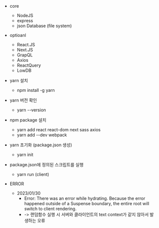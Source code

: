 - core
  - NodeJS
  - express
  - json Database (file system)

- optioanl
  - React.JS
  - Next.JS
  - GrapQL
  - Axios
  - ReactQuery
  - LowDB

- yarn 설치
  - npm install -g yarn

- yarn 버전 확인
  - yarn --version

- npm package 설치
  - yarn add react react-dom next sass axios
  - yarn add --dev webpack

- yarn 초기화 (package.json 생성)
  - yarn init  

- package.json에 정의된 스크립트를 실행
  - yarn run (client)


- ERROR
  - 2023/01/30
    - Error: There was an error while hydrating. Because the error happened outside of a Suspense boundary, the entire root will switch to client rendering.
    - -> 랜덤함수 실행 시 서버와 클라이언트의 text context가 같지 않아서 발생하는 오류 